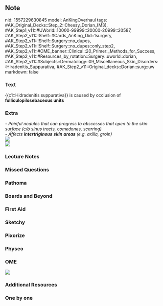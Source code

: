 ## Note
nid: 1557229630845
model: AnKingOverhaul
tags: #AK_Original_Decks::Step_2::Cheesy_Dorian_(M3), #AK_Step1_v11::#UWorld::10000-99999::20000-20999::20587, #AK_Step2_v11::!Shelf::#Cards_AnKing_Did::1surgery, #AK_Step2_v11::!Shelf::Surgery::no_dupes, #AK_Step2_v11::!Shelf::Surgery::no_dupes::only_step2, #AK_Step2_v11::#OME_banner::Clinical::20_Primer:_Methods_for_Success, #AK_Step2_v11::#Resources_by_rotation::Surgery::uworld::dorian, #AK_Step2_v11::#Subjects::Dermatology::09_Miscellaneous_Skin_Disorders::Hiradenitis_Suppurativa, #AK_Step2_v11::Original_decks::Dorian::surg::uw
markdown: false

### Text
{{c1::Hidradenitis suppurativa}} is caused by occlusion of
<b>folliculopilosebaceous units</b>

### Extra
<div style="font-style: italic;">
  <div>
    <div>
      <div>
        <i>- Painful nodules that can progress to abscesses that
        open to the skin surface (c/b sinus tracts, comedones,
        scarring)</i>
      </div>
      <div>
        <i>- Affects <b>intertriginous</b> <b>skin</b> <b>areas</b>
        (e.g. axilla, groin)</i>
      </div>
      <div>
        <i><img src=
        "Schematic-diagram-of-the-believed-development-of-hidradenitis-suppurativa.png"></i>
      </div>
      <div><img src="no%20more%20derm.png"></div>
    </div>
  </div>
</div>

### Lecture Notes


### Missed Questions


### Pathoma


### Boards and Beyond


### First Aid


### Sketchy


### Pixorize


### Physeo


### OME
<div class="ome-widget">
  <a href="https://onlinemeded.org/spa/surgery?ref=anki"><img src=
  "_OME_AnkiFlashcards_Topic_4.png"></a>
</div>

### Additional Resources


### One by one

